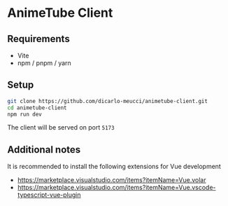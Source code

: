 # AnimeTube Client

## Requirements
- Vite
- npm / pnpm / yarn
## Setup
```bash
git clone https://github.com/dicarlo-meucci/animetube-client.git
cd animetube-client
npm run dev
```

The client will be served on port `5173`

## Additional notes

It is recommended to install the following extensions for Vue development
- https://marketplace.visualstudio.com/items?itemName=Vue.volar
- https://marketplace.visualstudio.com/items?itemName=Vue.vscode-typescript-vue-plugin